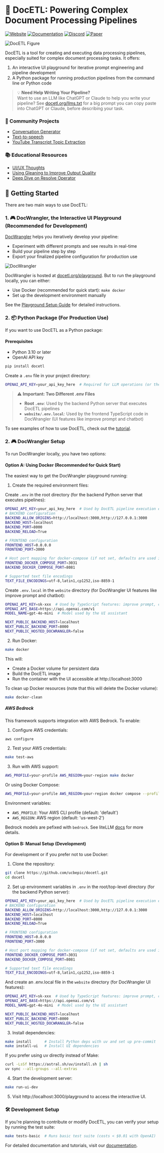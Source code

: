 # 📜 DocETL: Powering Complex Document Processing Pipelines

[![Website](https://img.shields.io/badge/Website-docetl.org-blue)](https://docetl.org)
[![Documentation](https://img.shields.io/badge/Documentation-docs-green)](https://ucbepic.github.io/docetl)
[![Discord](https://img.shields.io/discord/1285485891095236608?label=Discord&logo=discord)](https://discord.gg/fHp7B2X3xx)
[![Paper](https://img.shields.io/badge/Paper-arXiv-red)](https://arxiv.org/abs/2410.12189)

![DocETL Figure](docs/assets/readmefig.png)

DocETL is a tool for creating and executing data processing pipelines, especially suited for complex document processing tasks. It offers:

1. An interactive UI playground for iterative prompt engineering and pipeline development
2. A Python package for running production pipelines from the command line or Python code

> 💡 **Need Help Writing Your Pipeline?**  
> Want to use an LLM like ChatGPT or Claude to help you write your pipeline? See [docetl.org/llms.txt](https://docetl.org/llms.txt) for a big prompt you can copy paste into ChatGPT or Claude, before describing your task.


### 🌟 Community Projects

- [Conversation Generator](https://github.com/PassionFruits-net/docetl-conversation)
- [Text-to-speech](https://github.com/PassionFruits-net/docetl-speaker)
- [YouTube Transcript Topic Extraction](https://github.com/rajib76/docetl_examples)

### 📚 Educational Resources

- [UI/UX Thoughts](https://x.com/sh_reya/status/1846235904664273201)
- [Using Gleaning to Improve Output Quality](https://x.com/sh_reya/status/1843354256335876262)
- [Deep Dive on Resolve Operator](https://x.com/sh_reya/status/1840796824636121288)


## 🚀 Getting Started

There are two main ways to use DocETL:

### 1. 🎮 DocWrangler, the Interactive UI Playground (Recommended for Development)

[DocWrangler](https://docetl.org/playground) helps you iteratively develop your pipeline:
- Experiment with different prompts and see results in real-time
- Build your pipeline step by step
- Export your finalized pipeline configuration for production use

![DocWrangler](docs/assets/tutorial/one-operation.png)

DocWrangler is hosted at [docetl.org/playground](https://docetl.org/playground). But to run the playground locally, you can either:
- Use Docker (recommended for quick start): `make docker`
- Set up the development environment manually

See the [Playground Setup Guide](https://ucbepic.github.io/docetl/playground/) for detailed instructions.

### 2. 📦 Python Package (For Production Use)

If you want to use DocETL as a Python package:

#### Prerequisites
- Python 3.10 or later
- OpenAI API key

```bash
pip install docetl
```

Create a `.env` file in your project directory:
```bash
OPENAI_API_KEY=your_api_key_here  # Required for LLM operations (or the key for the LLM of your choice)
```

> ⚠️ **Important: Two Different .env Files**
> - **Root `.env`**: Used by the backend Python server that executes DocETL pipelines
> - **`website/.env.local`**: Used by the frontend TypeScript code in DocWrangler (UI features like improve prompt and chatbot)

To see examples of how to use DocETL, check out the [tutorial](https://ucbepic.github.io/docetl/tutorial/).

### 2. 🎮 DocWrangler Setup

To run DocWrangler locally, you have two options:

#### Option A: Using Docker (Recommended for Quick Start)

The easiest way to get the DocWrangler playground running:

1. Create the required environment files:

Create `.env` in the root directory (for the backend Python server that executes pipelines):
```bash
OPENAI_API_KEY=your_api_key_here  # Used by DocETL pipeline execution engine
# BACKEND configuration
BACKEND_ALLOW_ORIGINS=http://localhost:3000,http://127.0.0.1:3000
BACKEND_HOST=localhost
BACKEND_PORT=8000
BACKEND_RELOAD=True

# FRONTEND configuration
FRONTEND_HOST=0.0.0.0
FRONTEND_PORT=3000

# Host port mapping for docker-compose (if not set, defaults are used in docker-compose.yml)
FRONTEND_DOCKER_COMPOSE_PORT=3031
BACKEND_DOCKER_COMPOSE_PORT=8081

# Supported text file encodings
TEXT_FILE_ENCODINGS=utf-8,latin1,cp1252,iso-8859-1
```

Create `.env.local` in the `website` directory (for DocWrangler UI features like improve prompt and chatbot):
```bash
OPENAI_API_KEY=sk-xxx  # Used by TypeScript features: improve prompt, chatbot, etc.
OPENAI_API_BASE=https://api.openai.com/v1
MODEL_NAME=gpt-4o-mini  # Model used by the UI assistant

NEXT_PUBLIC_BACKEND_HOST=localhost
NEXT_PUBLIC_BACKEND_PORT=8000
NEXT_PUBLIC_HOSTED_DOCWRANGLER=false
```

2. Run Docker:
```bash
make docker
```

This will:
- Create a Docker volume for persistent data
- Build the DocETL image
- Run the container with the UI accessible at http://localhost:3000

To clean up Docker resources (note that this will delete the Docker volume):
```bash
make docker-clean
```

##### AWS Bedrock

This framework supports integration with AWS Bedrock. To enable:

1. Configure AWS credentials:
```bash
aws configure
```

2. Test your AWS credentials:
```bash
make test-aws
```

3. Run with AWS support:
```bash
AWS_PROFILE=your-profile AWS_REGION=your-region make docker
```

Or using Docker Compose:
```bash
AWS_PROFILE=your-profile AWS_REGION=your-region docker compose --profile aws up
```

Environment variables:
- `AWS_PROFILE`: Your AWS CLI profile (default: 'default')
- `AWS_REGION`: AWS region (default: 'us-west-2')

Bedrock models are pefixed with `bedrock`. See liteLLM [docs](https://docs.litellm.ai/docs/providers/bedrock#supported-aws-bedrock-models) for more details.

#### Option B: Manual Setup (Development)

For development or if you prefer not to use Docker:

1. Clone the repository:
```bash
git clone https://github.com/ucbepic/docetl.git
cd docetl
```

2. Set up environment variables in `.env` in the root/top-level directory (for the backend Python server):
```bash
OPENAI_API_KEY=your_api_key_here  # Used by DocETL pipeline execution engine
# BACKEND configuration
BACKEND_ALLOW_ORIGINS=http://localhost:3000,http://127.0.0.1:3000
BACKEND_HOST=localhost
BACKEND_PORT=8000
BACKEND_RELOAD=True

# FRONTEND configuration
FRONTEND_HOST=0.0.0.0
FRONTEND_PORT=3000

# Host port mapping for docker-compose (if not set, defaults are used in docker-compose.yml)
FRONTEND_DOCKER_COMPOSE_PORT=3031
BACKEND_DOCKER_COMPOSE_PORT=8081

# Supported text file encodings
TEXT_FILE_ENCODINGS=utf-8,latin1,cp1252,iso-8859-1
```

And create an .env.local file in the `website` directory (for DocWrangler UI features):
```bash
OPENAI_API_KEY=sk-xxx  # Used by TypeScript features: improve prompt, chatbot, etc.
OPENAI_API_BASE=https://api.openai.com/v1
MODEL_NAME=gpt-4o-mini  # Model used by the UI assistant

NEXT_PUBLIC_BACKEND_HOST=localhost
NEXT_PUBLIC_BACKEND_PORT=8000
NEXT_PUBLIC_HOSTED_DOCWRANGLER=false
```

3. Install dependencies:
```bash
make install      # Install Python deps with uv and set up pre-commit
make install-ui   # Install UI dependencies
```

If you prefer using uv directly instead of Make:
```bash
curl -LsSf https://astral.sh/uv/install.sh | sh
uv sync --all-groups --all-extras
```



4. Start the development server:
```bash
make run-ui-dev
```

5. Visit http://localhost:3000/playground to access the interactive UI.

### 🛠️ Development Setup

If you're planning to contribute or modify DocETL, you can verify your setup by running the test suite:

```bash
make tests-basic  # Runs basic test suite (costs < $0.01 with OpenAI)
```

For detailed documentation and tutorials, visit our [documentation](https://ucbepic.github.io/docetl).
